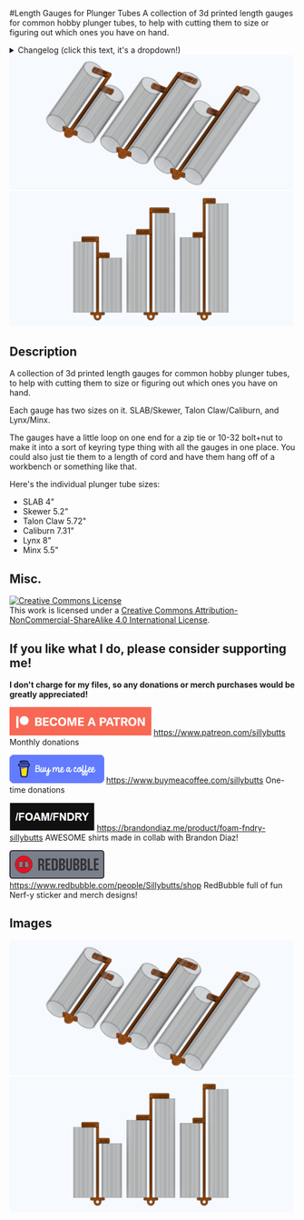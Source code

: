 #Length Gauges for Plunger Tubes
A collection of 3d printed length gauges for common hobby plunger tubes, to help with cutting them to size or figuring out which ones you have on hand.

<details>
<summary>Changelog (click this text, it's a dropdown!)</summary>

- Changelog: 3-21-2024: Initial release.

  
</details>

<img src="Improved%20PT%20length%20gagues%20v4%202%20-%20Copy.png" width="500">

<img src="Improved%20PT%20length%20gagues%20v4%20-%20Copy.png" width="500">

## Description
A collection of 3d printed length gauges for common hobby plunger tubes, to help with cutting them to size or figuring out which ones you have on hand. 

Each gauge has two sizes on it. SLAB/Skewer, Talon Claw/Caliburn, and Lynx/Minx. 

The gauges have a little loop on one end for a zip tie or 10-32 bolt+nut to make it into a sort of keyring type thing with all the gauges in one place. 
You could also just tie them to a length of cord and have them hang off of a workbench or something like that.


Here's the individual plunger tube sizes:
- SLAB 4"
- Skewer 5.2"
- Talon Claw 5.72"
- Caliburn 7.31"
- Lynx 8"
- Minx 5.5"


## Misc.

<a rel="license" href="http://creativecommons.org/licenses/by-nc-sa/4.0/"><img alt="Creative Commons License" style="border-width:0" src="https://i.creativecommons.org/l/by-nc-sa/4.0/88x31.png" /></a><br />This work is licensed under a <a rel="license" href="http://creativecommons.org/licenses/by-nc-sa/4.0/">Creative Commons Attribution-NonCommercial-ShareAlike 4.0 International License</a>.

## If you like what I do, please consider supporting me!

**I don't charge for my files, so any donations or merch purchases would be greatly appreciated!**

<a href="https://www.patreon.com/sillybutts/"><img alt="Patreon Button" style="border-width:0" src="GHimages/PatreonButton.png" height="50" /></a> 
https://www.patreon.com/sillybutts Monthly donations

<a href="https://www.buymeacoffee.com/sillybutts/"><img alt="BuyMeACoffee Button" style="border-width:0" src="GHimages/buymeacoffeeButton2.png" height="50" /></a> 
https://www.buymeacoffee.com/sillybutts One-time donations

<a href="https://brandondiaz.me/product/foam-fndry-sillybutts"><img alt="FoamFNDRY Button" style="border-width:0" src="GHimages/FoamFndry%20BrandonDiaz%20Icon.png" height="50" /></a> 
https://brandondiaz.me/product/foam-fndry-sillybutts AWESOME shirts made in collab with Brandon Diaz! 

<a href="https://www.redbubble.com/people/Sillybutts/shop/"><img alt="RedBubble Button" style="border-width:0" src="GHimages/RedbubbleButton.png" height="50" /></a> 
https://www.redbubble.com/people/Sillybutts/shop RedBubble full of fun Nerf-y sticker and merch designs!  



## Images

<img src="Improved%20PT%20length%20gagues%20v4%202%20-%20Copy.png" width="500">

<img src="Improved%20PT%20length%20gagues%20v4%20-%20Copy.png" width="500">
